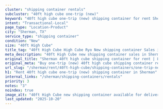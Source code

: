 ```yaml
---
cluster: "shipping container rentals"
subcluster: "40ft high cube one-trip (new)"
keyword: "40ft high cube one-trip (new) shipping container for rent Sherman, TX"
intent: "Transactional-Local"
page_type: "Location-Product"
city: "Sherman, TX"
service_type: "shipping container"
condition: "New"
size: "40ft High Cube"
title_tag: "40ft High Cube High Cube Ryo New shipping container Sales in Sherman | LC Container"
meta_description: "40ft High Cube new shipping container sales in Sherman. High cube containers with extra height. Fast delivery, competitive pricing. Serving shipping containers area. Quote ID: JOM. Call (214) 524-4168 for your free quote today."
original_title: "Sherman 40ft high cube shipping container for rent | LC"
original_meta: "Buy one-trip (new) 40ft high cube shipping container rent with local delivery in Sherman, TX. LC Container — local Since 2003. Request a fast quote today."
url_slug: "/sherman/rent/40ft-high-cube/shipping-containers/one-trip-new"
h1: "Rent 40ft high cube one-trip (new) shipping container in Sherman"
internal_links: "/sherman/shipping-containers/rentals"
priority: 3
notes: "3"
noindex: true
image_alt: "40ft High Cube new shipping container available for delivery in Sherman"
last_updated: "2025-10-20"
---
```


<!-- TODO: Add unique city/inventory copy, images, and internal links here. -->
